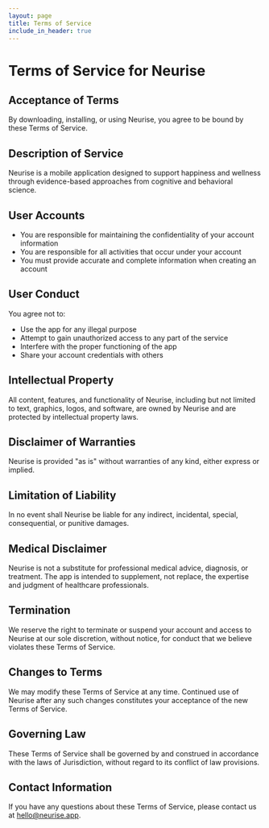 ```yaml
---
layout: page
title: Terms of Service
include_in_header: true
---
```


# Terms of Service for Neurise

## Acceptance of Terms
By downloading, installing, or using Neurise, you agree to be bound by these Terms of Service.

## Description of Service
Neurise is a mobile application designed to support happiness and wellness through evidence-based approaches from cognitive and behavioral science.

## User Accounts
- You are responsible for maintaining the confidentiality of your account information
- You are responsible for all activities that occur under your account
- You must provide accurate and complete information when creating an account

## User Conduct
You agree not to:
- Use the app for any illegal purpose
- Attempt to gain unauthorized access to any part of the service
- Interfere with the proper functioning of the app
- Share your account credentials with others

## Intellectual Property
All content, features, and functionality of Neurise, including but not limited to text, graphics, logos, and software, are owned by Neurise and are protected by intellectual property laws.

## Disclaimer of Warranties
Neurise is provided "as is" without warranties of any kind, either express or implied.

## Limitation of Liability
In no event shall Neurise be liable for any indirect, incidental, special, consequential, or punitive damages.

## Medical Disclaimer
Neurise is not a substitute for professional medical advice, diagnosis, or treatment. The app is intended to supplement, not replace, the expertise and judgment of healthcare professionals.

## Termination
We reserve the right to terminate or suspend your account and access to Neurise at our sole discretion, without notice, for conduct that we believe violates these Terms of Service.

## Changes to Terms
We may modify these Terms of Service at any time. Continued use of Neurise after any such changes constitutes your acceptance of the new Terms of Service.

## Governing Law
These Terms of Service shall be governed by and construed in accordance with the laws of Jurisdiction, without regard to its conflict of law provisions.

## Contact Information
If you have any questions about these Terms of Service, please contact us at [hello@neurise.app](hello@neurise.app).
